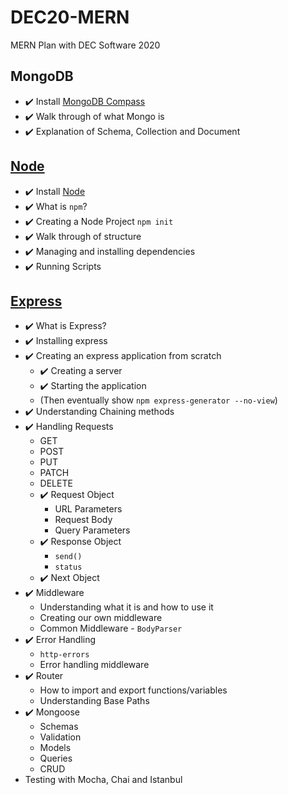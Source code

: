 # DEC20-MERN

MERN Plan with DEC Software 2020 

## MongoDB

* :heavy_check_mark: Install [MongoDB Compass](https://www.mongodb.com/products/compass)
* :heavy_check_mark: Walk through of what Mongo is
* :heavy_check_mark: Explanation of Schema, Collection and Document

## [Node](https://github.com/savannahvaith/DEC20-MERN/tree/Node)
* :heavy_check_mark: Install [Node](https://nodejs.org/en/download/)
* :heavy_check_mark: What is `npm`?
* :heavy_check_mark: Creating a Node Project `npm init`
* :heavy_check_mark: Walk through of structure
* :heavy_check_mark: Managing and installing dependencies
* :heavy_check_mark: Running Scripts

## [Express](https://github.com/savannahvaith/DEC20-MERN/tree/Express)

* :heavy_check_mark: What is Express?
* :heavy_check_mark: Installing express
* :heavy_check_mark: Creating an express application from scratch
  * :heavy_check_mark: Creating a server
  * :heavy_check_mark: Starting the application
  * (Then eventually show `npm express-generator --no-view`)
* :heavy_check_mark: Understanding Chaining methods
* :heavy_check_mark: Handling Requests
  * GET
  * POST
  * PUT
  * PATCH
  * DELETE
  * :heavy_check_mark: Request Object
    * URL Parameters
    * Request Body
    * Query Parameters
  * :heavy_check_mark: Response Object
    * `send()`
    * `status`
  * :heavy_check_mark: Next Object
* :heavy_check_mark: Middleware
  * Understanding what it is and how to use it
  * Creating our own middleware
  * Common Middleware - `BodyParser`
* :heavy_check_mark: Error Handling
  * `http-errors`
  * Error handling middleware
* :heavy_check_mark: Router
  * How to import and export functions/variables
  * Understanding Base Paths
* :heavy_check_mark: Mongoose
  * Schemas
  * Validation
  * Models
  * Queries
  * CRUD
* Testing with Mocha, Chai and Istanbul
